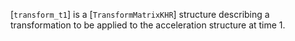[`transform_t1`] is a [`TransformMatrixKHR`] structure describing a
transformation to be applied to the acceleration structure at time 1.